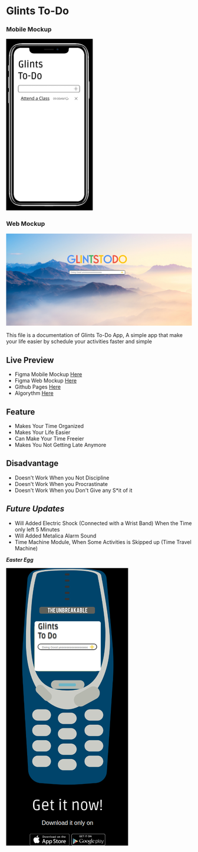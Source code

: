 # Glints To-Do

### Mobile Mockup
![Glints To Do Interface Mock up Iphone X](images/todoscreenshot.png)

### Web Mockup
![Glints To Do Web Mock Up](images/webinterface.png)

This file is a documentation of Glints To-Do App, A simple app that make your life easier by schedule your activities faster and simple

## Live Preview
 - Figma Mobile Mockup [Here](https://www.figma.com/file/fFly3zWjaRFoFIMwVckHq3Cb/Glints-To-Do) 
 - Figma Web Mockup [Here](https://www.figma.com/proto/Sj4vqeVF5nWsxIg7CtfVb2cH/GlintsTodoWEB)
 - Github Pages [Here](https://abbayosua.github.io/glintstodo/)
- Algorythm [Here](https://www.figma.com/file/F3ZRrJrSkv7fOAz7R8vz7zSO/Glints-To-do-Flowchart?node-id=0%3A1)


## Feature

- Makes Your Time Organized
- Makes Your Life Easier
- Can Make Your Time Freeier
- Makes You Not Getting Late Anymore


## Disadvantage

- Doesn't Work When you Not Discipline
- Doesn't Work When you Procrastinate
- Doesn't Work When you Don't Give any S*it of it


## *Future Updates*

- Will Added Electric Shock (Connected with a Wrist Band) When the Time only left 5 Minutes
- Will Added Metalica Alarm Sound
- Time Machine Module, When Some Activities is Skipped up (Time Travel Machine)



***Easter Egg***

![Easter EGG Nokia 3310](images/nokia3310mockup.png)